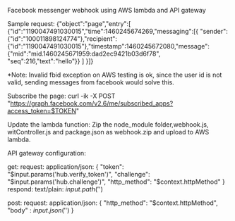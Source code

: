 Facebook messenger webhook using AWS lambda and API gateway

Sample request:
  {"object":"page","entry":[ {"id":"1190047491030015","time":1460245674269,"messaging":[{ "sender":{"id":"100011898124774"},"recipient":{"id":"1190047491030015"},"timestamp":1460245672080,"message":{"mid":"mid.1460245671959:dad2ec9421b03d6f78", "seq":216,"text":"hello"}} ] }]}

  *Note: 
    Invalid fbid exception on AWS testing is ok, since the user id is not valid, sending messages from facebook would solve this.

Subscribe the page:
  curl -ik -X POST "https://graph.facebook.com/v2.6/me/subscribed_apps?access_token=$TOKEN"

Update the lambda function:
  Zip the node_module folder,webhook.js, witController.js and package.json as webhook.zip and upload to AWS lambda.

API gateway configuration:

get:
    request:
	application/json:
	{ 
 	 "token": "$input.params('hub.verify_token')",
 	 "challenge": "$input.params('hub.challenge')",
 	 "http_method": "$context.httpMethod"
	}
    respond: 
	text/plain: $input.path('$')
	

post:
    request:
	application/json:
	{
    "http_method": "$context.httpMethod",
    "body" : $input.json('$')
}
